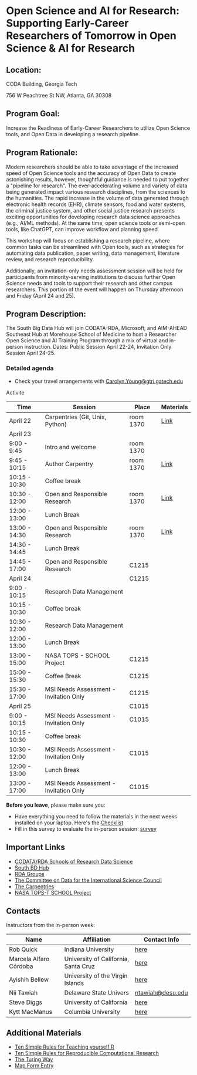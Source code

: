 # Open Science and AI for Research:  Supporting Early-Career Researchers of Tomorrow in Open Science & AI for Research

## Location:
CODA Building, Georgia Tech

756 W Peachtree St NW, Atlanta, GA 30308

## Program Goal:
Increase the Readiness of Early-Career Researchers to utilize Open Science tools, and Open Data in developing a research pipeline.

## Program Rationale: 
Modern researchers should be able to take advantage of the increased speed of Open Science tools and the accuracy of Open Data to create astonishing results, however, thoughtful guidance is needed to put together a "pipeline for research". The ever-accelerating volume and variety of data being generated impact various research disciplines, from the sciences to the humanities. The rapid increase in the volume of data generated through electronic health records (EHR), climate sensors, food and water systems, the criminal justice system, and other social justice research presents exciting opportunities for developing research data science approaches (e.g., AI/ML methods). At the same time, open science tools or semi-open tools, like ChatGPT, can improve workflow and planning speed.   

This workshop will focus on establishing a research pipeline, where common tasks can be streamlined with Open tools, such as strategies for automating data publication, paper writing, data management, literature review, and research reproducibility. 

Additionally, an invitation-only needs assessment session will be held for participants from minority-serving institutions to discuss further Open Science needs and tools to support their research and other campus researchers. This portion of the event will happen on Thursday afternoon and Friday (April 24 and 25).

## Program Description:
The South Big Data Hub will join CODATA-RDA, Microsoft, and AIM-AHEAD Southeast Hub at Morehouse School of Medicine to host a  Researcher Open Science and AI Training Program through a mix of virtual and in-person instruction. Dates: Public Session April 22-24, Invitation Only Session April 24-25. 

### Detailed agenda
   * Check your travel arrangements with Carolyn.Young@gtri.gatech.edu

Activite

| Time           | Session                         | Place     | Materials |
|----------------|---------------------------------|-----------|-----------|
| April 22       | Carpentries (Git, Unix, Python) | room 1370 |[Link](https://sdiggs.github.io/2025-04-21-carpentries-sords/)    |
| April 23       |                                 |           |           |
| 9:00 - 9:45    | Intro and welcome               | room 1370 |           |
| 9:45 - 10:15   | Author Carpentry                | room 1370 |  [Link](https://malfaro2.github.io/Atlanta2022/AuthorCarpentry.html#/title-slide)|
| 10:15 - 10:30  | Coffee break                    |           |           |
| 10:30 - 12:00  | Open and Responsible Research   | room 1370 |[Link]( )  |
| 12:00 - 13:00  | Lunch Break                     |           |           |
| 13:00 - 14:30  | Open and Responsible Research   | room 1370 | [Link]( ) |
| 14:30 - 14:45  | Lunch Break                     |           |           |
| 14:45 - 17:00  | Open and Responsible Research   |  C1215    |           |
|April 24        |                                 |  C1215    |           |
| 9:00 - 10:15   | Research Data Management        |           |           |
| 10:15 - 10:30  | Coffee break                    |           |           |
| 10:30 - 12:00  | Research Data Management        |           |           |
| 12:00 - 13:00  | Lunch Break                     |           |           |
| 13:00 - 15:00  | NASA TOPS - SCHOOL Project      |  C1215    |           |
| 15:00 - 15:30  | Coffee Break                    |  C1215    |           |
| 15:30 - 17:00  | MSI Needs Assessment - Invitation Only | C1215 |        |
|April 25        |                                 |  C1015    |           |
| 9:00 - 10:15   | MSI Needs Assessment - Invitation Only | C1015 |           |
| 10:15 - 10:30  | Coffee break                    |           |           |
| 10:30 - 12:00  | MSI Needs Assessment - Invitation Only | C1015 |           |
| 12:00 - 13:00  | Lunch Break                     |           |           |
| 13:00 - 17:00  | MSI Needs Assessment - Invitation Only | C1015 |           |

**Before you leave**, please make sure you:

* Have everything you need to follow the materials in the next weeks installed on your laptop. Here's the [Checklist](Checklist.md)
* Fill in this survey to evaluate the in-person session: [survey]()

## Important Links <a name="links"></a>

* [CODATA/RDA Schools of Research Data Science](https://www.datascienceschools.org/)
* [South BD Hub](https://southbigdatahub.org)
* [RDA Groups](https://www.rd-alliance.org/groups)
* [The Committee on Data for the International Science Council](https://www.codata.org)
* [The Carpentries](https://carpentries.org/)
* [NASA TOPS-T SCHOOL Project](https://ciesin-geospatial.github.io/TOPSTSCHOOL/)

## Contacts <a name="contacts"></a>

Instructors from the in-person week: 

| Name                        | Affiliation                          | Contact Info |
|-----------------------------|--------------------------------------|--------------|
| Rob Quick                   | Indiana University                   | [here](https://directory.iu.edu/person/details/rquick)            |
| Marcela Alfaro Córdoba      | University of California, Santa Cruz | [here](https://malfaro.netlify.app/)                              |
| Ayishih Bellew              | University of the Virgin Islands     | [here](https://www.uvi.edu/directory/staff/ayishih-k-bellew.html) |
| Nii Tawiah                  | Delaware State Univers               | ntawiah@desu.edu                                                  |
| Steve Diggs                 | University of California             | [here](https://www.ucop.edu/directory-search/index.php)           |
| Kytt MacManus               | Columbia University                  | [here](https://people.climate.columbia.edu/users/profile/kytt-macmanus)           |

## Additional Materials <a name="+materials"></a>

* [Ten Simple Rules for Teaching yourself R](https://journals.plos.org/ploscompbiol/article?id=10.1371/journal.pcbi.1010372)
* [Ten Simple Rules for Reproducible Computational Research](https://journals.plos.org/ploscompbiol/article?id=10.1371/journal.pcbi.1003285)
* [The Turing Way](https://the-turing-way.netlify.app/welcome)
* [Map Form Entry](https://docs.google.com/forms/d/19V46loM5kSaS2w2GONPcixNhmrDrRQ8weI7O552jiHY/edit)